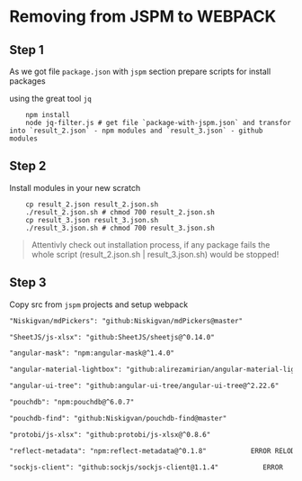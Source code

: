# Removing from JSPM to WEBPACK

## Step 1
As we got file `package.json` with `jspm` section prepare scripts for install packages

using the great tool `jq` 
```shell
    npm install
    node jq-filter.js # get file `package-with-jspm.json` and transfor into `result_2.json` - npm modules and `result_3.json` - github modules
```

## Step 2
Install modules in your new scratch
```shell
    cp result_2.json result_2.json.sh 
    ./result_2.json.sh # chmod 700 result_2.json.sh
    cp result_3.json result_3.json.sh 
    ./result_3.json.sh # chmod 700 result_3.json.sh
```
> Attentivly check out installation process, if any package fails the whole script (result_2.json.sh | result_3.json.sh) would be stopped! 


## Step 3
Copy src from `jspm` projects and setup webpack





```txt
"Niskigvan/mdPickers": "github:Niskigvan/mdPickers@master"                              EQUAL mdPickers CHECKED     npm i --save Niskigvan/mdPickers 

"SheetJS/js-xlsx": "github:SheetJS/sheetjs@^0.14.0"                                     LIKE xlsx CHECKED           npm i --save github:SheetJS/sheetjs#v0.14.0 

"angular-mask": "npm:angular-mask@^1.4.0"                                               LIKE angular-input-masks    npm i --save angular-input-masks@^1.4.0

"angular-material-lightbox": "github:alirezamirian/angular-material-lightbox@^0.0.11"   EQUAL                       npm i --save alirezamirian/angular-material-lightbox#0.0.11 

"angular-ui-tree": "github:angular-ui-tree/angular-ui-tree@^2.22.6"                     EQUAL                       npm i --save github:angular-ui-tree/angular-ui-tree#v2.22.3

"pouchdb": "npm:pouchdb@^6.0.7"                                                         ERROR NOT RESOLVED          npm i --ignore-scripts --save pouchdb@^6.0.7 

"pouchdb-find": "github:Niskigvan/pouchdb-find@master"                                  ???EEMS LIKE                  npm i --save pouchdb-find@^6.4.3                                                                       

"protobi/js-xlsx": "github:protobi/js-xlsx@^0.8.6"                                      THIS FORM FROM SheetJS/sheetjs  npm i --ignore-scripts  --save github:protobi/js-xlsx#v0.8.6     

"reflect-metadata": "npm:reflect-metadata@^0.1.8"           ERROR RELODING          npm i --ignore-scripts --save npm:reflect-metadata@^0.1.8

"sockjs-client": "github:sockjs/sockjs-client@1.1.4"           ERROR                    npm i --save github:sockjs/sockjs-client#v1.1.4
```